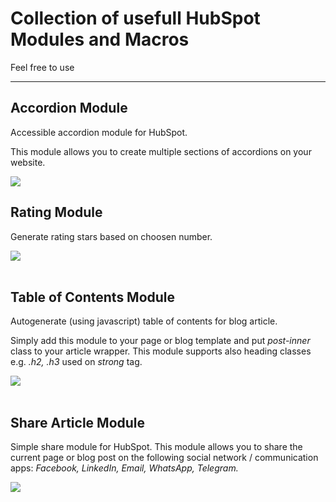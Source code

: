 <h1>Collection of usefull HubSpot Modules and Macros</h1>
<p>Feel free to use</p>
<hr/>
<h2>Accordion Module</h2>
<p>Accessible accordion module for HubSpot.</p>
<p>This module allows you to create multiple sections of accordions on your website.</p>
<img src="https://github.com/gradro/hubspot/assets/136386898/91ff55f7-5977-4bd2-8beb-042b192c9407">


<h2>Rating Module</h2>
<p>Generate rating stars based on choosen number.</p>
<img src="https://github.com/gradro/hubspot/assets/136386898/bddc5774-a964-4366-9996-70a379e99418">

<br>
<br>
<h2>Table of Contents Module</h2>
<p>Autogenerate (using javascript) table of contents for blog article.</p>
<p>Simply add this module to your page or blog template and put <em>post-inner</em> class to your article wrapper. This module supports also heading classes e.g. <em>.h2, .h3</em> used on <em>strong</em> tag.</p>
<img src="https://github.com/gradro/hubspot/assets/136386898/bb2a407e-a357-46db-925f-d4481447c6e9">


<br>
<br>
<h2>Share Article Module</h2>
<p>Simple share module for HubSpot. This module allows you to share the current page or blog post on the following social network / communication apps: <em>Facebook, LinkedIn, Email, WhatsApp, Telegram.</em></p>
<img src="https://github.com/gradro/hubspot/assets/136386898/ee660251-d1f8-4f35-9e7d-4776ce12d558">


